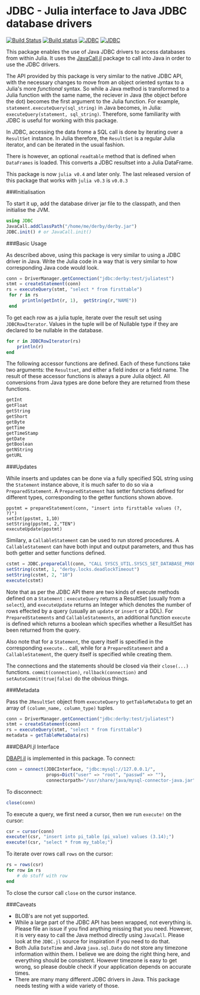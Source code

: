 # JDBC - Julia interface to Java JDBC database drivers

[![Build Status](https://travis-ci.org/JuliaDB/JDBC.jl.svg?branch=master)](https://travis-ci.org/JuliaDB/JDBC.jl)  [![Build status](https://ci.appveyor.com/api/projects/status/3m0pq27s24mkaduq?svg=true)](https://ci.appveyor.com/project/aviks/jdbc-jl)   [![JDBC](http://pkg.julialang.org/badges/JDBC_0.4.svg)](http://pkg.julialang.org/?pkg=JDBC)  [![JDBC](http://pkg.julialang.org/badges/JDBC_0.5.svg)](http://pkg.julialang.org/?pkg=JDBC)


This package enables the use of Java JDBC drivers to access databases from within Julia. It uses the [JavaCall.jl](https://github.com/aviks/JavaCall.jl) package to call into Java in order to use the JDBC drivers. 

The API provided by this package is very similar to the native JDBC API, with the necessary changes to move from 
an object oriented syntax to a Julia's more *functional* syntax. So while a Java method is transformed to a Julia function
with the same name, the reciever in Java (the object before the dot) becomes the first argument to the Julia function. For
example, `statement.executeQuery(sql_string)` in Java becomes, in Julia: `executeQuery(statement, sql_string)`. 
Therefore, some familiarity with JDBC is useful for working with this package. 

In JDBC, accessing the data frome a SQL call is done by iterating over a `ResultSet` instance. In Julia therefore, the `ResultSet` is a regular Julia iterator, and can be iterated in the usual fashion. 

There is however, an optional `readtable` method that is defined when `DataFrames` is loaded. This converts a JDBC resultset into a Julia DataFrame. 

This package is now `julia v0.4` and later only. The last released version of this package that works with `julia v0.3` is `v0.0.3`




###Initialisation

To start it up, add the database driver jar file to the classpath, and then initialise the JVM. 

```julia
using JDBC
JavaCall.addClassPath("/home/me/derby/derby.jar")
JDBC.init() # or JavaCall.init()
 ```
###Basic Usage

As described above, using this package is very similar to using a JDBC driver in Java. Write the Julia code in a way that is very similar to how corresponding Java code would look. 

```julia
conn = DriverManager.getConnection("jdbc:derby:test/juliatest")
stmt = createStatement(conn)
rs = executeQuery(stmt, "select * from firsttable")
 for r in rs
      println(getInt(r, 1),  getString(r,"NAME"))
 end
```

To get each row as a julia tuple, iterate over the result set using `JDBCRowIterator`.  Values in the tuple will be of Nullable type if they are declared to be nullable in the database.

```julia
for r in JDBCRowIterator(rs)
    println(r)
end
```

The following accessor functions are defined. Each of these functions take two arguments:  the `Resultset`, and either a field index or a field name. The result of these accessor functions is always a pure Julia object. All conversions from Java types are done before they are returned from these functions. 
```julia
getInt
getFloat
getString 
getShort 
getByte 
getTime 
getTimeStamp 
getDate
getBoolean
getNString
getURL
```
###Updates

While inserts and updates can be done via a fully specified SQL string using the `Statement` instance above, it is much safer to do so via a `PreparedStatement`. A `PreparedStatement` has setter functions defined for different types, corresponding to the getter functions shown above. 

```
ppstmt = prepareStatement(conn, "insert into firsttable values (?, ?)")
setInt(ppstmt, 1,10)
setString(ppstmt, 2,"TEN")
executeUpdate(ppstmt)
```

Similary, a `CallableStatement` can be used to run stored procedures. A `CallableStatement` can have both input and output parameters, and thus has both getter and setter functions defined. 
```julia
cstmt = JDBC.prepareCall(conn, "CALL SYSCS_UTIL.SYSCS_SET_DATABASE_PROPERTY(?, ?)")
setString(cstmt, 1, "derby.locks.deadlockTimeout")
setString(cstmt, 2, "10")
execute(cstmt)
```

Note that as per the JDBC API there are two kinds of execute methods defined on a `Statement` : `executeQuery` returns a ResultSet (usually from a `select`), and `executeUpdate` returns an Integer which denotes the number of rows effected by a query (usually an `update` or `insert` or a DDL). For `PreparedStatements` and `CallableStatements`, an additional function `execute` is defined which returns a boolean which specifies whether a ResultSet has been returned from the query. 

Also note that for a `Statement`, the query itself is specified in the corresponding `execute..` call, while for a `PreparedStatement` and a `CallableStatement`, the query itself is specified while creating them. 

The connections and the statements should be closed via their `close(...)` functions. `commit(connection)`, `rollback(connection)` and `setAutoCommit(true|false)` do the obvious things.

###Metadata

Pass the `JResultSet` object from `executeQuery` to `getTableMetaData` to get an array of `(column_name, column_type)` tuples.

```julia
conn = DriverManager.getConnection("jdbc:derby:test/juliatest")
stmt = createStatement(conn)
rs = executeQuery(stmt, "select * from firsttable")
metadata = getTableMetaData(rs)
```

###DBAPI.jl Interface

[DBAPI.jl](https://github.com/JuliaDB/DBAPI.jl) is implemented in this package.  To connect:

```julia
conn = connect(JDBCInterface, "jdbc:mysql://127.0.0.1/",
               props=Dict("user" => "root", "passwd" => ""),
               connectorpath="/usr/share/java/mysql-connector-java.jar")
```

To disconnect:

```julia
close(conn)
```

To execute a query, we first need a cursor, then we run `execute!` on the cursor:

```julia
csr = cursor(conn)
execute!(csr, "insert into pi_table (pi_value) values (3.14);")
execute!(csr, "select * from my_table;")
```

To iterate over rows call `rows` on the cursor:

```julia
rs = rows(csr)
for row in rs
    # do stuff with row
end
```

To close the cursor call `close` on the cursor instance.

###Caveats
 * BLOB's are not yet supported. 
 * While a large part of the JDBC API has been wrapped, not everything is. Please file an issue if you find anything missing that you need. However, it is very easy to call the Java method directly using `JavaCall`. Please look at the `JDBC.jl` source for inspiration if you need to do that. 
 * Both Julia `DateTime` and Java `java.sql.Date` do not store any timezone information within them. I believe we are doing the right thing here, and everything should be consistent. However timezone is easy to get wrong, so please double check if your application depends on accurate times. 
 * There are many many different JDBC drivers in Java. This package needs testing with a wide variety of those. 
